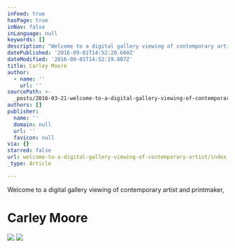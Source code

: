 ```yaml
---
inFeed: true
hasPage: true
inNav: false
inLanguage: null
keywords: []
description: "Welcome to a digital gallery viewing of contemporary artist and printmaker,\_"
datePublished: '2016-09-01T14:52:20.660Z'
dateModified: '2016-09-01T14:52:19.807Z'
title: Carley Moore
author:
  - name: ''
    url: ''
sourcePath: >-
  _posts/2016-03-21-welcome-to-a-digital-gallery-viewing-of-contemporary-artist.md
authors: []
publisher:
  name: ''
  domain: null
  url: ''
  favicon: null
via: {}
starred: false
url: welcome-to-a-digital-gallery-viewing-of-contemporary-artist/index.html
_type: Article

---
```

Welcome to a digital gallery viewing of contemporary artist and printmaker, 

# Carley Moore
![](https://the-grid-user-content.s3-us-west-2.amazonaws.com/599ba959-9b27-43fb-bf06-d5099388f17c.jpg)
![](https://s3-us-west-2.amazonaws.com/the-grid-img/p/eb3f53db31a90d8831943ac121bfa710d0915c2c.jpg)